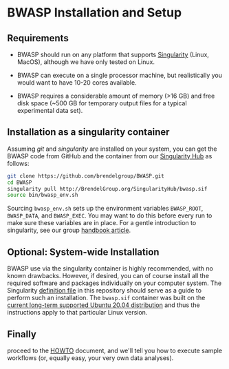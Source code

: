 # BWASP Installation and Setup

## Requirements

  * BWASP should run on any platform that supports [Singularity](https://apptainer.org/) (Linux, MacOS), although we have only tested on Linux.

  * BWASP can execute on a single processor machine, but realistically you would want to have 10-20 cores available.

  * BWASP requires a considerable amount of memory (>16 GB) and free disk space (~500 GB for temporary output files for a typical experimental data set).


## Installation as a singularity container

Assuming _git_ and  _singularity_ are installed on your system, you can get the
BWASP code from GitHub and the container from our
[Singularity Hub](http://BrendelGroup.org/SingularityHub) as follows:

```bash
git clone https://github.com/brendelgroup/BWASP.git
cd BWASP
singularity pull http://BrendelGroup.org/SingularityHub/bwasp.sif
source bin/bwasp_env.sh
```

Sourcing `bwasp_env.sh` sets up the environment variables `BWASP_ROOT`,
`BWASP_DATA`, and `BWASP_EXEC`.
You may want to do this before every run to make sure these variables are in
place.
For a gentle introduction to singularity, see our group
[handbook article](https://github.com/BrendelGroup/bghandbook/blob/master/doc/06.2-Howto-Singularity-run.md).


## Optional: System-wide Installation

BWASP use via the singularity container is highly recommended, with no known
drawbacks.
However, if desired, you can of course install all the required software and
packages individually on your computer system.
The Singularity [definition file](./bwasp.def) in this repository should serve as
a guide to perform such an installation.
The `bwasp.sif` container was built on the 
[current long-term supported Ubuntu 20.04 distribution](https://www.ubuntu.com/download/desktop)
and thus the instructions apply to that particular Linux version.


## Finally

proceed to the [HOWTO](./HOWTO.md) document, and we'll tell you how to execute
sample workflows (or, equally easy, your very own data analyses).

